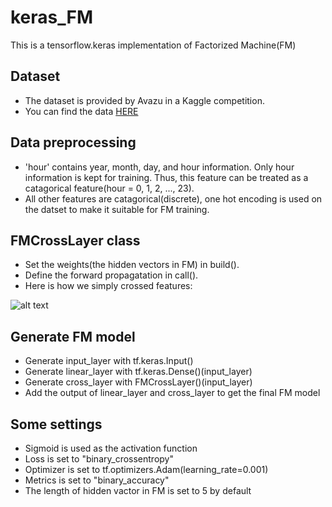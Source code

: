 # keras_FM
This is a tensorflow.keras implementation of Factorized Machine(FM)

## Dataset
* The dataset is provided by Avazu in a Kaggle competition.
* You can find the data [HERE](https://www.kaggle.com/c/avazu-ctr-prediction)


## Data preprocessing
* 'hour' contains year, month, day, and hour information. Only hour information is kept for training. Thus, this feature can be treated as a catagorical feature(hour = 0, 1, 2, ..., 23).
* All other features are catagorical(discrete), one hot encoding is used on the datset to make it suitable for FM training.

## FMCrossLayer class
* Set the weights(the hidden vectors in FM) in build().
* Define the forward propagatation in call().
* Here is how we simply crossed features: 

![alt text](https://i.ibb.co/mvJ3TLQ/image.png)

## Generate FM model
* Generate input_layer with tf.keras.Input()
* Generate linear_layer with tf.keras.Dense()(input_layer)
* Generate cross_layer with FMCrossLayer()(input_layer)
* Add the output of linear_layer and cross_layer to get the final FM model

## Some settings
* Sigmoid is used as the activation function
* Loss is set to "binary_crossentropy"
* Optimizer is set to tf.optimizers.Adam(learning_rate=0.001)
* Metrics is set to "binary_accuracy"
* The length of hidden vactor in FM is set to 5 by default
